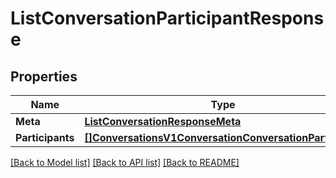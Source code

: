 # ListConversationParticipantResponse

## Properties
Name | Type | Notes
------------ | ------------- | -------------
**Meta** | [**ListConversationResponseMeta**](ListConversationResponse_meta.md) | [optional] 
**Participants** | [**[]ConversationsV1ConversationConversationParticipant**](conversations.v1.conversation.conversation_participant.md) | [optional] 

[[Back to Model list]](../README.md#documentation-for-models) [[Back to API list]](../README.md#documentation-for-api-endpoints) [[Back to README]](../README.md)



